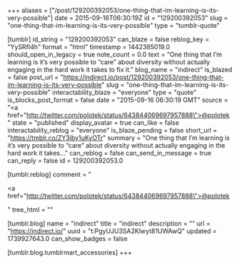 +++
aliases = ["/post/129200392053/one-thing-that-im-learning-is-its-very-possible"]
date = 2015-09-16T06:30:19Z
id = "129200392053"
slug = "one-thing-that-im-learning-is-its-very-possible"
type = "tumblr-quote"

[tumblr]
id_string = "129200392053"
can_blaze = false
reblog_key = "YySRfI4h"
format = "html"
timestamp = 1442385019.0
should_open_in_legacy = true
note_count = 0.0
text = "One thing that I&rsquo;m learning is it&rsquo;s very possible to &ldquo;care&rdquo; about diversity without actually engaging in the hard work it takes to fix it."
blog_name = "indirect"
is_blazed = false
post_url = "https://indirect.io/post/129200392053/one-thing-that-im-learning-is-its-very-possible"
slug = "one-thing-that-im-learning-is-its-very-possible"
interactability_blaze = "everyone"
type = "quote"
is_blocks_post_format = false
date = "2015-09-16 06:30:19 GMT"
source = "<a href=\"http://twitter.com/polotek/status/643844069697957888\">@polotek</a>"
state = "published"
display_avatar = true
can_like = false
interactability_reblog = "everyone"
is_blaze_pending = false
short_url = "https://tmblr.co/ZY3jby1uKyOTr"
summary = "One thing that I’m learning is it’s very possible to “care” about diversity without actually engaging in the hard work it takes..."
can_reblog = false
can_send_in_message = true
can_reply = false
id = 129200392053.0

[tumblr.reblog]
comment = "<p><a href=\"http://twitter.com/polotek/status/643844069697957888\">@polotek</a></p>"
tree_html = ""

[tumblr.blog]
name = "indirect"
title = "indirect"
description = ""
url = "https://indirect.io/"
uuid = "t:PgyUJU3SA2Klwyt81UWAwQ"
updated = 1739927643.0
can_show_badges = false

[tumblr.blog.tumblrmart_accessories]
+++
